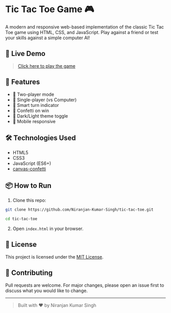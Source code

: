 # Tic Tac Toe Game 🎮

A modern and responsive web-based implementation of the classic Tic Tac Toe game using HTML, CSS, and JavaScript. Play against a friend or test your skills against a simple computer AI!

## 🚀 Live Demo

> [Click here to play the game](https://tic-tac-toe-niranjan.vercel.app/)

## 🚀 Features
- 🔁 Two-player mode
- 🤖 Single-player (vs Computer)
- 🧠 Smart turn indicator
- 🎉 Confetti on win
- 🌙 Dark/Light theme toggle
- 📱 Mobile responsive

## 🛠 Technologies Used
- HTML5
- CSS3
- JavaScript (ES6+)
- [canvas-confetti](https://github.com/catdad/canvas-confetti)

## 📦 How to Run
1. Clone this repo:

```bash
git clone https://github.com/Niranjan-Kumar-Singh/tic-tac-toe.git
```
```bash
cd tic-tac-toe
```
2. Open `index.html` in your browser.

## 📄 License
This project is licensed under the [MIT License](LICENSE).

## 🚀 Contributing

Pull requests are welcome. For major changes, please open an issue first to discuss what you would like to change.

---

> Built with ❤️ by Niranjan Kumar Singh